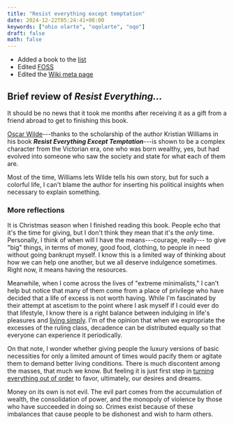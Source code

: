 ```yaml
---
title: "Resist everything except temptation"
date: 2024-12-22T05:24:41+08:00
keywords: ["ohio olarte", "oqolarte", "oqo"]
draft: false
math: false
---
```


- Added a book to the [list](/books)
- Edited [FOSS](/foss)
- Edited the [Wiki meta page](/wiki-meta)

## Brief review of *Resist Everything...*

It should be no news that it took me months after receiving it as a gift
from a friend abroad to get to finishing this book.

[Oscar Wilde](/oscar-wilde)---thanks to the scholarship of the author
Kristian Williams in his book ***Resist Everything Except Temptation***---is
shown to be a complex character from the Victorian era, one who was born
wealthy, yes, but had evolved into someone who saw the society and state
for what each of them are.

Most of the time, Williams lets Wilde tells his own story, but for such
a colorful life, I can't blame the author for inserting his political
insights when necessary to explain something.

### More reflections

It is Christmas season when I finished reading this book. People echo
that it's the time for giving, but I don't think they mean that it's the
*only* time. Personally, I think of when will I have the
means---courage, really--- to give "big" things, in terms of money, good
food, clothing, to people in need without going bankrupt myself. I know
this is a limited way of thinking about how we can help one another, but
we all deserve indulgence sometimes. Right now, it means having the
resources.

Meanwhile, when I come across the lives of "extreme minimalists," I
can't help but notice that many of them come from a place of privilege
who have decided that a life of excess is not worth having. While I'm
fascinated by their attempt at ascetism to the point where I ask myself
if I could ever do that lifestyle, I know there is a right balance
between indulging in life's pleasures and [living simply](/simple-living).
I'm of the opinion that when we expropriate the excesses of the ruling
class, decadence can be distributed equally so that everyone can
experience it periodically.

On that note, I wonder whether giving people the luxury versions of
basic necessities for only a limited amount of times would pacify them
or agitate them to demand better living conditions. There is much
discontent among the masses, that much we know. But feeling it is just
first step in [turning everything out of order](/revolution) to favor,
ultimately, our desires and dreams.

Money on its own is not evil. The evil part comes from the accumulation
of wealth, the consolidation of power, and the monopoly of violence by
those who have succeeded in doing so. Crimes exist because of these
imbalances that cause people to be dishonest and wish to harm others.
